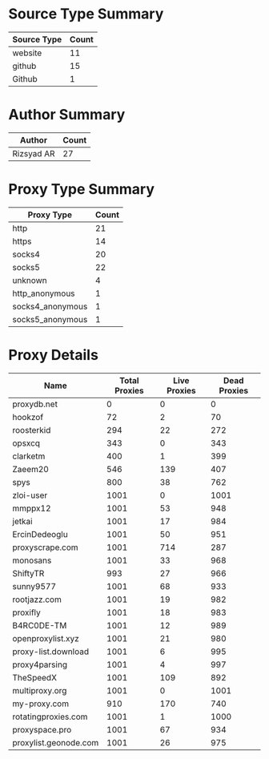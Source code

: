 # Source Type Summary

| Source Type | Count |
|-------------|-------|
| website | 11 |
| github | 15 |
| Github | 1 |


# Author Summary

| Author | Count |
|--------|-------|
| Rizsyad AR | 27 |


# Proxy Type Summary

| Proxy Type | Count |
|------------|-------|
| http | 21 |
| https | 14 |
| socks4 | 20 |
| socks5 | 22 |
| unknown | 4 |
| http_anonymous | 1 |
| socks4_anonymous | 1 |
| socks5_anonymous | 1 |


# Proxy Details

| Name | Total Proxies | Live Proxies | Dead Proxies |
|------|---------------|--------------|---------------|
| proxydb.net | 0 | 0 | 0 |
| hookzof | 72 | 2 | 70 |
| roosterkid | 294 | 22 | 272 |
| opsxcq | 343 | 0 | 343 |
| clarketm | 400 | 1 | 399 |
| Zaeem20 | 546 | 139 | 407 |
| spys | 800 | 38 | 762 |
| zloi-user | 1001 | 0 | 1001 |
| mmppx12 | 1001 | 53 | 948 |
| jetkai | 1001 | 17 | 984 |
| ErcinDedeoglu | 1001 | 50 | 951 |
| proxyscrape.com | 1001 | 714 | 287 |
| monosans | 1001 | 33 | 968 |
| ShiftyTR | 993 | 27 | 966 |
| sunny9577 | 1001 | 68 | 933 |
| rootjazz.com | 1001 | 19 | 982 |
| proxifly | 1001 | 18 | 983 |
| B4RC0DE-TM | 1001 | 12 | 989 |
| openproxylist.xyz | 1001 | 21 | 980 |
| proxy-list.download | 1001 | 6 | 995 |
| proxy4parsing | 1001 | 4 | 997 |
| TheSpeedX | 1001 | 109 | 892 |
| multiproxy.org | 1001 | 0 | 1001 |
| my-proxy.com | 910 | 170 | 740 |
| rotatingproxies.com | 1001 | 1 | 1000 |
| proxyspace.pro | 1001 | 67 | 934 |
| proxylist.geonode.com | 1001 | 26 | 975 |
